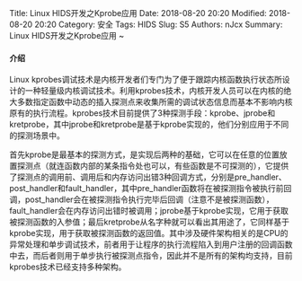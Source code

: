 Title: Linux HIDS开发之Kprobe应用
Date: 2018-08-20 20:20
Modified: 2018-08-20 20:20
Category: 安全
Tags: HIDS
Slug: S5
Authors: nJcx
Summary: Linux HIDS开发之Kprobe应用 ~



#### 介绍


Linux kprobes调试技术是内核开发者们专门为了便于跟踪内核函数执行状态所设计的一种轻量级内核调试技术。利用kprobes技术，内核开发人员可以在内核的绝大多数指定函数中动态的插入探测点来收集所需的调试状态信息而基本不影响内核原有的执行流程。kprobes技术目前提供了3种探测手段：kprobe、jprobe和kretprobe，其中jprobe和kretprobe是基于kprobe实现的，他们分别应用于不同的探测场景中。

首先kprobe是最基本的探测方式，是实现后两种的基础，它可以在任意的位置放置探测点（就连函数内部的某条指令处也可以，有些函数是不可探测的），它提供了探测点的调用前、调用后和内存访问出错3种回调方式，分别是pre_handler、post_handler和fault_handler，其中pre_handler函数将在被探测指令被执行前回调，post_handler会在被探测指令执行完毕后回调（注意不是被探测函数），fault_handler会在内存访问出错时被调用；jprobe基于kprobe实现，它用于获取被探测函数的入参值；最后kretprobe从名字种就可以看出其用途了，它同样基于kprobe实现，用于获取被探测函数的返回值。其中涉及硬件架构相关的是CPU的异常处理和单步调试技术，前者用于让程序的执行流程陷入到用户注册的回调函数中去，而后者则用于单步执行被探测点指令，因此并不是所有的架构均支持，目前kprobes技术已经支持多种架构。